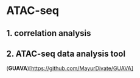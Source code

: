 # ATAC-seq

## 1. correlation analysis 

## 2. ATAC-seq data analysis tool 
(**GUAVA**)[https://github.com/MayurDivate/GUAVA]
